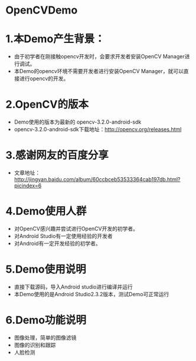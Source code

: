 # OpenCVDemo
# 1.本Demo产生背景：
- 由于初学者在刚接触opencv开发时，会要求开发者安装OpenCV Manager进行调试。
- 本Demo的opencv环境不需要开发者进行安装OpenCV Manager，就可以直接进行opencv的开发。

# 2.OpenCV的版本
- Demo使用的版本为最新的 opencv-3.2.0-android-sdk
- opencv-3.2.0-android-sdk下载地址：http://opencv.org/releases.html

# 3.感谢网友的百度分享
- 文章地址：http://jingyan.baidu.com/album/60ccbceb53533364cab197db.html?picindex=6

# 4.Demo使用人群
- 对OpenCV感兴趣并尝试进行OpenCV开发的初学者。
- 对Android Studio有一定使用经验的开发者
- 对Android有一定开发经验的初学者。

# 5.Demo使用说明
- 直接下载源码，导入Android studio进行编译并运行
- 本Demo使用的是Android Studio2.3.2版本，测试Demo可正常运行

# 6.Demo功能说明
- 图像处理，简单的图像滤镜
- 图像的识别和跟踪
- 人脸检测